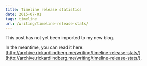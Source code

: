 ```yaml
---
title: Timeline release statistics
date: 2015-07-01
tags: timeline
url: /writing/timeline-release-stats/
---
```


This post has not yet been imported to my new blog.

In the meantime, you can read it here: [http://archive.rickardlindberg.me/writing/timeline-release-stats/](http://archive.rickardlindberg.me/writing/timeline-release-stats/).
